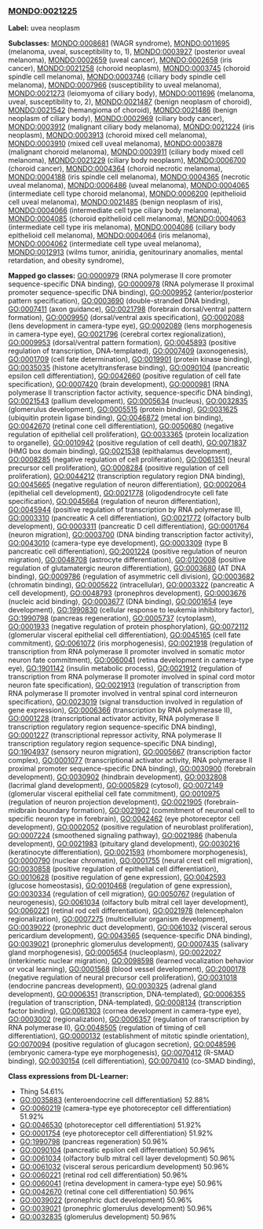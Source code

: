 
### [MONDO:0021225](http://purl.obolibrary.org/obo/MONDO_0021225)
**Label:** uvea neoplasm

**Subclasses:** [MONDO:0008681](http://purl.obolibrary.org/obo/MONDO_0008681) (WAGR syndrome), [MONDO:0011695](http://purl.obolibrary.org/obo/MONDO_0011695) (melanoma, uveal, susceptibility to, 1), [MONDO:0003927](http://purl.obolibrary.org/obo/MONDO_0003927) (posterior uveal melanoma), [MONDO:0002659](http://purl.obolibrary.org/obo/MONDO_0002659) (uveal cancer), [MONDO:0002658](http://purl.obolibrary.org/obo/MONDO_0002658) (iris cancer), [MONDO:0021258](http://purl.obolibrary.org/obo/MONDO_0021258) (choroid neoplasm), [MONDO:0003745](http://purl.obolibrary.org/obo/MONDO_0003745) (choroid spindle cell melanoma), [MONDO:0003746](http://purl.obolibrary.org/obo/MONDO_0003746) (ciliary body spindle cell melanoma), [MONDO:0007966](http://purl.obolibrary.org/obo/MONDO_0007966) (susceptibility to uveal melanoma), [MONDO:0021273](http://purl.obolibrary.org/obo/MONDO_0021273) (leiomyoma of ciliary body), [MONDO:0011696](http://purl.obolibrary.org/obo/MONDO_0011696) (melanoma, uveal, susceptibility to, 2), [MONDO:0021487](http://purl.obolibrary.org/obo/MONDO_0021487) (benign neoplasm of choroid), [MONDO:0021542](http://purl.obolibrary.org/obo/MONDO_0021542) (hemangioma of choroid), [MONDO:0021486](http://purl.obolibrary.org/obo/MONDO_0021486) (benign neoplasm of ciliary body), [MONDO:0002969](http://purl.obolibrary.org/obo/MONDO_0002969) (ciliary body cancer), [MONDO:0003912](http://purl.obolibrary.org/obo/MONDO_0003912) (malignant ciliary body melanoma), [MONDO:0021224](http://purl.obolibrary.org/obo/MONDO_0021224) (iris neoplasm), [MONDO:0003913](http://purl.obolibrary.org/obo/MONDO_0003913) (choroid mixed cell melanoma), [MONDO:0003910](http://purl.obolibrary.org/obo/MONDO_0003910) (mixed cell uveal melanoma), [MONDO:0003878](http://purl.obolibrary.org/obo/MONDO_0003878) (malignant choroid melanoma), [MONDO:0003911](http://purl.obolibrary.org/obo/MONDO_0003911) (ciliary body mixed cell melanoma), [MONDO:0021229](http://purl.obolibrary.org/obo/MONDO_0021229) (ciliary body neoplasm), [MONDO:0006700](http://purl.obolibrary.org/obo/MONDO_0006700) (choroid cancer), [MONDO:0004364](http://purl.obolibrary.org/obo/MONDO_0004364) (choroid necrotic melanoma), [MONDO:0004188](http://purl.obolibrary.org/obo/MONDO_0004188) (iris spindle cell melanoma), [MONDO:0004365](http://purl.obolibrary.org/obo/MONDO_0004365) (necrotic uveal melanoma), [MONDO:0006486](http://purl.obolibrary.org/obo/MONDO_0006486) (uveal melanoma), [MONDO:0004065](http://purl.obolibrary.org/obo/MONDO_0004065) (intermediate cell type choroid melanoma), [MONDO:0006200](http://purl.obolibrary.org/obo/MONDO_0006200) (epithelioid cell uveal melanoma), [MONDO:0021485](http://purl.obolibrary.org/obo/MONDO_0021485) (benign neoplasm of iris), [MONDO:0004066](http://purl.obolibrary.org/obo/MONDO_0004066) (intermediate cell type ciliary body melanoma), [MONDO:0004085](http://purl.obolibrary.org/obo/MONDO_0004085) (choroid epithelioid cell melanoma), [MONDO:0004063](http://purl.obolibrary.org/obo/MONDO_0004063) (intermediate cell type iris melanoma), [MONDO:0004086](http://purl.obolibrary.org/obo/MONDO_0004086) (ciliary body epithelioid cell melanoma), [MONDO:0004064](http://purl.obolibrary.org/obo/MONDO_0004064) (iris melanoma), [MONDO:0004062](http://purl.obolibrary.org/obo/MONDO_0004062) (intermediate cell type uveal melanoma), [MONDO:0012913](http://purl.obolibrary.org/obo/MONDO_0012913) (wilms tumor, aniridia, genitourinary anomalies, mental retardation, and obesity syndrome), 

**Mapped go classes:** [GO:0000979](http://purl.obolibrary.org/obo/GO_0000979) (RNA polymerase II core promoter sequence-specific DNA binding), [GO:0000978](http://purl.obolibrary.org/obo/GO_0000978) (RNA polymerase II proximal promoter sequence-specific DNA binding), [GO:0009952](http://purl.obolibrary.org/obo/GO_0009952) (anterior/posterior pattern specification), [GO:0003690](http://purl.obolibrary.org/obo/GO_0003690) (double-stranded DNA binding), [GO:0007411](http://purl.obolibrary.org/obo/GO_0007411) (axon guidance), [GO:0021798](http://purl.obolibrary.org/obo/GO_0021798) (forebrain dorsal/ventral pattern formation), [GO:0009950](http://purl.obolibrary.org/obo/GO_0009950) (dorsal/ventral axis specification), [GO:0002088](http://purl.obolibrary.org/obo/GO_0002088) (lens development in camera-type eye), [GO:0002089](http://purl.obolibrary.org/obo/GO_0002089) (lens morphogenesis in camera-type eye), [GO:0021796](http://purl.obolibrary.org/obo/GO_0021796) (cerebral cortex regionalization), [GO:0009953](http://purl.obolibrary.org/obo/GO_0009953) (dorsal/ventral pattern formation), [GO:0045893](http://purl.obolibrary.org/obo/GO_0045893) (positive regulation of transcription, DNA-templated), [GO:0007409](http://purl.obolibrary.org/obo/GO_0007409) (axonogenesis), [GO:0001709](http://purl.obolibrary.org/obo/GO_0001709) (cell fate determination), [GO:0019901](http://purl.obolibrary.org/obo/GO_0019901) (protein kinase binding), [GO:0035035](http://purl.obolibrary.org/obo/GO_0035035) (histone acetyltransferase binding), [GO:0090104](http://purl.obolibrary.org/obo/GO_0090104) (pancreatic epsilon cell differentiation), [GO:0042660](http://purl.obolibrary.org/obo/GO_0042660) (positive regulation of cell fate specification), [GO:0007420](http://purl.obolibrary.org/obo/GO_0007420) (brain development), [GO:0000981](http://purl.obolibrary.org/obo/GO_0000981) (RNA polymerase II transcription factor activity, sequence-specific DNA binding), [GO:0021543](http://purl.obolibrary.org/obo/GO_0021543) (pallium development), [GO:0005634](http://purl.obolibrary.org/obo/GO_0005634) (nucleus), [GO:0032835](http://purl.obolibrary.org/obo/GO_0032835) (glomerulus development), [GO:0005515](http://purl.obolibrary.org/obo/GO_0005515) (protein binding), [GO:0031625](http://purl.obolibrary.org/obo/GO_0031625) (ubiquitin protein ligase binding), [GO:0046872](http://purl.obolibrary.org/obo/GO_0046872) (metal ion binding), [GO:0042670](http://purl.obolibrary.org/obo/GO_0042670) (retinal cone cell differentiation), [GO:0050680](http://purl.obolibrary.org/obo/GO_0050680) (negative regulation of epithelial cell proliferation), [GO:0033365](http://purl.obolibrary.org/obo/GO_0033365) (protein localization to organelle), [GO:0010942](http://purl.obolibrary.org/obo/GO_0010942) (positive regulation of cell death), [GO:0071837](http://purl.obolibrary.org/obo/GO_0071837) (HMG box domain binding), [GO:0021538](http://purl.obolibrary.org/obo/GO_0021538) (epithalamus development), [GO:0008285](http://purl.obolibrary.org/obo/GO_0008285) (negative regulation of cell proliferation), [GO:0061351](http://purl.obolibrary.org/obo/GO_0061351) (neural precursor cell proliferation), [GO:0008284](http://purl.obolibrary.org/obo/GO_0008284) (positive regulation of cell proliferation), [GO:0044212](http://purl.obolibrary.org/obo/GO_0044212) (transcription regulatory region DNA binding), [GO:0045665](http://purl.obolibrary.org/obo/GO_0045665) (negative regulation of neuron differentiation), [GO:0002064](http://purl.obolibrary.org/obo/GO_0002064) (epithelial cell development), [GO:0021778](http://purl.obolibrary.org/obo/GO_0021778) (oligodendrocyte cell fate specification), [GO:0045664](http://purl.obolibrary.org/obo/GO_0045664) (regulation of neuron differentiation), [GO:0045944](http://purl.obolibrary.org/obo/GO_0045944) (positive regulation of transcription by RNA polymerase II), [GO:0003310](http://purl.obolibrary.org/obo/GO_0003310) (pancreatic A cell differentiation), [GO:0021772](http://purl.obolibrary.org/obo/GO_0021772) (olfactory bulb development), [GO:0003311](http://purl.obolibrary.org/obo/GO_0003311) (pancreatic D cell differentiation), [GO:0001764](http://purl.obolibrary.org/obo/GO_0001764) (neuron migration), [GO:0003700](http://purl.obolibrary.org/obo/GO_0003700) (DNA binding transcription factor activity), [GO:0043010](http://purl.obolibrary.org/obo/GO_0043010) (camera-type eye development), [GO:0003309](http://purl.obolibrary.org/obo/GO_0003309) (type B pancreatic cell differentiation), [GO:2001224](http://purl.obolibrary.org/obo/GO_2001224) (positive regulation of neuron migration), [GO:0048708](http://purl.obolibrary.org/obo/GO_0048708) (astrocyte differentiation), [GO:0120008](http://purl.obolibrary.org/obo/GO_0120008) (positive regulation of glutamatergic neuron differentiation), [GO:0003680](http://purl.obolibrary.org/obo/GO_0003680) (AT DNA binding), [GO:0009786](http://purl.obolibrary.org/obo/GO_0009786) (regulation of asymmetric cell division), [GO:0003682](http://purl.obolibrary.org/obo/GO_0003682) (chromatin binding), [GO:0005622](http://purl.obolibrary.org/obo/GO_0005622) (intracellular), [GO:0003322](http://purl.obolibrary.org/obo/GO_0003322) (pancreatic A cell development), [GO:0048793](http://purl.obolibrary.org/obo/GO_0048793) (pronephros development), [GO:0003676](http://purl.obolibrary.org/obo/GO_0003676) (nucleic acid binding), [GO:0003677](http://purl.obolibrary.org/obo/GO_0003677) (DNA binding), [GO:0001654](http://purl.obolibrary.org/obo/GO_0001654) (eye development), [GO:1990830](http://purl.obolibrary.org/obo/GO_1990830) (cellular response to leukemia inhibitory factor), [GO:1990798](http://purl.obolibrary.org/obo/GO_1990798) (pancreas regeneration), [GO:0005737](http://purl.obolibrary.org/obo/GO_0005737) (cytoplasm), [GO:0001933](http://purl.obolibrary.org/obo/GO_0001933) (negative regulation of protein phosphorylation), [GO:0072112](http://purl.obolibrary.org/obo/GO_0072112) (glomerular visceral epithelial cell differentiation), [GO:0045165](http://purl.obolibrary.org/obo/GO_0045165) (cell fate commitment), [GO:0061072](http://purl.obolibrary.org/obo/GO_0061072) (iris morphogenesis), [GO:0021918](http://purl.obolibrary.org/obo/GO_0021918) (regulation of transcription from RNA polymerase II promoter involved in somatic motor neuron fate commitment), [GO:0060041](http://purl.obolibrary.org/obo/GO_0060041) (retina development in camera-type eye), [GO:1901142](http://purl.obolibrary.org/obo/GO_1901142) (insulin metabolic process), [GO:0021912](http://purl.obolibrary.org/obo/GO_0021912) (regulation of transcription from RNA polymerase II promoter involved in spinal cord motor neuron fate specification), [GO:0021913](http://purl.obolibrary.org/obo/GO_0021913) (regulation of transcription from RNA polymerase II promoter involved in ventral spinal cord interneuron specification), [GO:0023019](http://purl.obolibrary.org/obo/GO_0023019) (signal transduction involved in regulation of gene expression), [GO:0006366](http://purl.obolibrary.org/obo/GO_0006366) (transcription by RNA polymerase II), [GO:0001228](http://purl.obolibrary.org/obo/GO_0001228) (transcriptional activator activity, RNA polymerase II transcription regulatory region sequence-specific DNA binding), [GO:0001227](http://purl.obolibrary.org/obo/GO_0001227) (transcriptional repressor activity, RNA polymerase II transcription regulatory region sequence-specific DNA binding), [GO:1904937](http://purl.obolibrary.org/obo/GO_1904937) (sensory neuron migration), [GO:0005667](http://purl.obolibrary.org/obo/GO_0005667) (transcription factor complex), [GO:0001077](http://purl.obolibrary.org/obo/GO_0001077) (transcriptional activator activity, RNA polymerase II proximal promoter sequence-specific DNA binding), [GO:0030900](http://purl.obolibrary.org/obo/GO_0030900) (forebrain development), [GO:0030902](http://purl.obolibrary.org/obo/GO_0030902) (hindbrain development), [GO:0032808](http://purl.obolibrary.org/obo/GO_0032808) (lacrimal gland development), [GO:0005829](http://purl.obolibrary.org/obo/GO_0005829) (cytosol), [GO:0072149](http://purl.obolibrary.org/obo/GO_0072149) (glomerular visceral epithelial cell fate commitment), [GO:0010975](http://purl.obolibrary.org/obo/GO_0010975) (regulation of neuron projection development), [GO:0021905](http://purl.obolibrary.org/obo/GO_0021905) (forebrain-midbrain boundary formation), [GO:0021902](http://purl.obolibrary.org/obo/GO_0021902) (commitment of neuronal cell to specific neuron type in forebrain), [GO:0042462](http://purl.obolibrary.org/obo/GO_0042462) (eye photoreceptor cell development), [GO:0002052](http://purl.obolibrary.org/obo/GO_0002052) (positive regulation of neuroblast proliferation), [GO:0007224](http://purl.obolibrary.org/obo/GO_0007224) (smoothened signaling pathway), [GO:0021986](http://purl.obolibrary.org/obo/GO_0021986) (habenula development), [GO:0021983](http://purl.obolibrary.org/obo/GO_0021983) (pituitary gland development), [GO:0030216](http://purl.obolibrary.org/obo/GO_0030216) (keratinocyte differentiation), [GO:0021593](http://purl.obolibrary.org/obo/GO_0021593) (rhombomere morphogenesis), [GO:0000790](http://purl.obolibrary.org/obo/GO_0000790) (nuclear chromatin), [GO:0001755](http://purl.obolibrary.org/obo/GO_0001755) (neural crest cell migration), [GO:0030858](http://purl.obolibrary.org/obo/GO_0030858) (positive regulation of epithelial cell differentiation), [GO:0010628](http://purl.obolibrary.org/obo/GO_0010628) (positive regulation of gene expression), [GO:0042593](http://purl.obolibrary.org/obo/GO_0042593) (glucose homeostasis), [GO:0010468](http://purl.obolibrary.org/obo/GO_0010468) (regulation of gene expression), [GO:0030334](http://purl.obolibrary.org/obo/GO_0030334) (regulation of cell migration), [GO:0050767](http://purl.obolibrary.org/obo/GO_0050767) (regulation of neurogenesis), [GO:0061034](http://purl.obolibrary.org/obo/GO_0061034) (olfactory bulb mitral cell layer development), [GO:0060221](http://purl.obolibrary.org/obo/GO_0060221) (retinal rod cell differentiation), [GO:0021978](http://purl.obolibrary.org/obo/GO_0021978) (telencephalon regionalization), [GO:0007275](http://purl.obolibrary.org/obo/GO_0007275) (multicellular organism development), [GO:0039022](http://purl.obolibrary.org/obo/GO_0039022) (pronephric duct development), [GO:0061032](http://purl.obolibrary.org/obo/GO_0061032) (visceral serous pericardium development), [GO:0043565](http://purl.obolibrary.org/obo/GO_0043565) (sequence-specific DNA binding), [GO:0039021](http://purl.obolibrary.org/obo/GO_0039021) (pronephric glomerulus development), [GO:0007435](http://purl.obolibrary.org/obo/GO_0007435) (salivary gland morphogenesis), [GO:0005654](http://purl.obolibrary.org/obo/GO_0005654) (nucleoplasm), [GO:0022027](http://purl.obolibrary.org/obo/GO_0022027) (interkinetic nuclear migration), [GO:0098598](http://purl.obolibrary.org/obo/GO_0098598) (learned vocalization behavior or vocal learning), [GO:0001568](http://purl.obolibrary.org/obo/GO_0001568) (blood vessel development), [GO:2000178](http://purl.obolibrary.org/obo/GO_2000178) (negative regulation of neural precursor cell proliferation), [GO:0031018](http://purl.obolibrary.org/obo/GO_0031018) (endocrine pancreas development), [GO:0030325](http://purl.obolibrary.org/obo/GO_0030325) (adrenal gland development), [GO:0006351](http://purl.obolibrary.org/obo/GO_0006351) (transcription, DNA-templated), [GO:0006355](http://purl.obolibrary.org/obo/GO_0006355) (regulation of transcription, DNA-templated), [GO:0008134](http://purl.obolibrary.org/obo/GO_0008134) (transcription factor binding), [GO:0061303](http://purl.obolibrary.org/obo/GO_0061303) (cornea development in camera-type eye), [GO:0003002](http://purl.obolibrary.org/obo/GO_0003002) (regionalization), [GO:0006357](http://purl.obolibrary.org/obo/GO_0006357) (regulation of transcription by RNA polymerase II), [GO:0048505](http://purl.obolibrary.org/obo/GO_0048505) (regulation of timing of cell differentiation), [GO:0000132](http://purl.obolibrary.org/obo/GO_0000132) (establishment of mitotic spindle orientation), [GO:0070094](http://purl.obolibrary.org/obo/GO_0070094) (positive regulation of glucagon secretion), [GO:0048596](http://purl.obolibrary.org/obo/GO_0048596) (embryonic camera-type eye morphogenesis), [GO:0070412](http://purl.obolibrary.org/obo/GO_0070412) (R-SMAD binding), [GO:0030154](http://purl.obolibrary.org/obo/GO_0030154) (cell differentiation), [GO:0070410](http://purl.obolibrary.org/obo/GO_0070410) (co-SMAD binding), 

**Class expressions from DL-Learner:**

- Thing 54.61%
- [GO:0035883](http://purl.obolibrary.org/obo/GO_0035883) (enteroendocrine cell differentiation) 52.88%
- [GO:0060219](http://purl.obolibrary.org/obo/GO_0060219) (camera-type eye photoreceptor cell differentiation) 51.92%
- [GO:0046530](http://purl.obolibrary.org/obo/GO_0046530) (photoreceptor cell differentiation) 51.92%
- [GO:0001754](http://purl.obolibrary.org/obo/GO_0001754) (eye photoreceptor cell differentiation) 51.92%
- [GO:1990798](http://purl.obolibrary.org/obo/GO_1990798) (pancreas regeneration) 50.96%
- [GO:0090104](http://purl.obolibrary.org/obo/GO_0090104) (pancreatic epsilon cell differentiation) 50.96%
- [GO:0061034](http://purl.obolibrary.org/obo/GO_0061034) (olfactory bulb mitral cell layer development) 50.96%
- [GO:0061032](http://purl.obolibrary.org/obo/GO_0061032) (visceral serous pericardium development) 50.96%
- [GO:0060221](http://purl.obolibrary.org/obo/GO_0060221) (retinal rod cell differentiation) 50.96%
- [GO:0060041](http://purl.obolibrary.org/obo/GO_0060041) (retina development in camera-type eye) 50.96%
- [GO:0042670](http://purl.obolibrary.org/obo/GO_0042670) (retinal cone cell differentiation) 50.96%
- [GO:0039022](http://purl.obolibrary.org/obo/GO_0039022) (pronephric duct development) 50.96%
- [GO:0039021](http://purl.obolibrary.org/obo/GO_0039021) (pronephric glomerulus development) 50.96%
- [GO:0032835](http://purl.obolibrary.org/obo/GO_0032835) (glomerulus development) 50.96%


